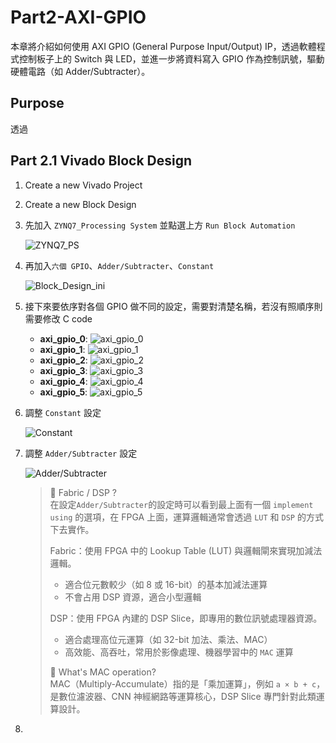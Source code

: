 # Part2-AXI-GPIO

本章將介紹如何使用 AXI GPIO (General Purpose Input/Output) IP，透過軟體程式控制板子上的 Switch 與 LED，並進一步將資料寫入 GPIO 作為控制訊號，驅動硬體電路（如 Adder/Subtracter）。

## Purpose  
透過

## Part 2.1 Vivado Block Design

1.  Create a new Vivado Project  

2.  Create a new Block Design

3.  先加入 `ZYNQ7_Processing System` 並點選上方 `Run Block Automation`  

    ![ZYNQ7_PS](./png/ZYNQ7_PS.png)

4.  再加入`六個 GPIO`、`Adder/Subtracter`、`Constant`  

    ![Block_Design_ini](./png/Block_Design_ini.png)

5.  接下來要依序對各個 GPIO 做不同的設定，需要對清楚名稱，若沒有照順序則需要修改 C code  
    -   **axi_gpio_0**:  ![axi_gpio_0](./png/GPIO_0.png)  
    -   **axi_gpio_1**:  ![axi_gpio_1](./png/GPIO_1.png)  
    -   **axi_gpio_2**:  ![axi_gpio_2](./png/GPIO_2.png)  
    -   **axi_gpio_3**:  ![axi_gpio_3](./png/GPIO_3.png)  
    -   **axi_gpio_4**:  ![axi_gpio_4](./png/GPIO_4.png)  
    -   **axi_gpio_5**:  ![axi_gpio_5](./png/GPIO_5.png)  

6.  調整 `Constant` 設定  

    ![Constant](./png/Constant.png)

7.  調整 `Adder/Subtracter` 設定

    ![Adder/Subtracter](./png/Adder_Subtracter.png)

    >📌 Fabric / DSP ?  
    >在設定`Adder/Subtracter`的設定時可以看到最上面有一個 `implement using` 的選項，在 FPGA 上面，運算邏輯通常會透過 `LUT` 和 `DSP` 的方式下去實作。  
    >
    >Fabric：使用 FPGA 中的 Lookup Table (LUT) 與邏輯閘來實現加減法邏輯。  
    >-   適合位元數較少（如 8 或 16-bit）的基本加減法運算  
    >-   不會占用 DSP 資源，適合小型邏輯  
    >
    >DSP：使用 FPGA 內建的 DSP Slice，即專用的數位訊號處理器資源。  
    >-  適合處理高位元運算（如 32-bit 加法、乘法、MAC）  
    >-  高效能、高吞吐，常用於影像處理、機器學習中的 `MAC` 運算  
    >
    >📌 What's MAC operation?  
    >MAC（Multiply-Accumulate）指的是「乘加運算」，例如 `a × b + c`，是數位濾波器、CNN 神經網路等運算核心，DSP Slice 專門針對此類運算設計。

8.  